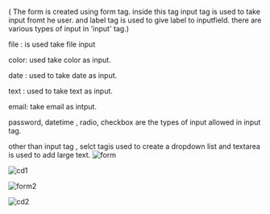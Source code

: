  ( The form is created using form tag. inside this tag  input tag is used to take input fromt he user. and label tag is used to give label to inputfield.
 there are various types of input in 'input' tag.)
 
 file : is used take file input
 
 color: used take color as input.
 
 date : used to take date as input.
 
 text : used to take text as input.
 
 email: take email as intput.
 
 password, datetime , radio, checkbox  are the types of input allowed in input tag.
 
  other than input tag , selct tagis used to create a dropdown list and textarea is used to add large text.
![form](https://github.com/ThakareSakshi/form/assets/86354291/93fc8349-1293-467a-9d17-2958150dc142)

![cd1](https://github.com/ThakareSakshi/form/assets/86354291/658c4fee-6057-401b-b0a6-4216c81ff93e)

![form2](https://github.com/ThakareSakshi/form/assets/86354291/7899f007-3eeb-4b72-907b-f4d9ca3149d2)

![cd2](https://github.com/ThakareSakshi/form/assets/86354291/bffd07fc-1de2-4def-b1ab-0d6e30e697ee)
